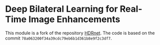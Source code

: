 # Deep Bilateral Learning for Real-Time Image Enhancements
This module is a fork of the repository [HDRnet](https://github.com/mgharbi/hdrnet).
The code is based on the commit ```78a063200f34a39cdc79eb6b1d361b8e9f2c3df7```.
